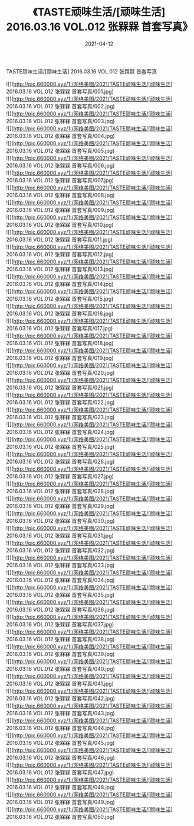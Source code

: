﻿---
layout: post
title:  《TASTE顽味生活/[顽味生活] 2016.03.16 VOL.012 张槑槑 首套写真》
date:   2021-04-12
img: http://pic.660000.xyz/1:/网络美图/2021/TASTE顽味生活/[顽味生活] 2016.03.16 VOL.012 张槑槑 首套写真/000.jpg
categories: [美女, 清纯, 唯美]
---

TASTE顽味生活/[顽味生活] 2016.03.16 VOL.012 张槑槑 首套写真

 ![](http://pic.660000.xyz/1:/网络美图/2021/TASTE顽味生活/[顽味生活] 2016.03.16 VOL.012 张槑槑 首套写真/001.jpg) <br>![](http://pic.660000.xyz/1:/网络美图/2021/TASTE顽味生活/[顽味生活] 2016.03.16 VOL.012 张槑槑 首套写真/002.jpg) <br>![](http://pic.660000.xyz/1:/网络美图/2021/TASTE顽味生活/[顽味生活] 2016.03.16 VOL.012 张槑槑 首套写真/003.jpg) <br>![](http://pic.660000.xyz/1:/网络美图/2021/TASTE顽味生活/[顽味生活] 2016.03.16 VOL.012 张槑槑 首套写真/004.jpg) <br>![](http://pic.660000.xyz/1:/网络美图/2021/TASTE顽味生活/[顽味生活] 2016.03.16 VOL.012 张槑槑 首套写真/005.jpg) <br>![](http://pic.660000.xyz/1:/网络美图/2021/TASTE顽味生活/[顽味生活] 2016.03.16 VOL.012 张槑槑 首套写真/006.jpg) <br>![](http://pic.660000.xyz/1:/网络美图/2021/TASTE顽味生活/[顽味生活] 2016.03.16 VOL.012 张槑槑 首套写真/007.jpg) <br>![](http://pic.660000.xyz/1:/网络美图/2021/TASTE顽味生活/[顽味生活] 2016.03.16 VOL.012 张槑槑 首套写真/008.jpg) <br>![](http://pic.660000.xyz/1:/网络美图/2021/TASTE顽味生活/[顽味生活] 2016.03.16 VOL.012 张槑槑 首套写真/009.jpg) <br>![](http://pic.660000.xyz/1:/网络美图/2021/TASTE顽味生活/[顽味生活] 2016.03.16 VOL.012 张槑槑 首套写真/010.jpg) <br>![](http://pic.660000.xyz/1:/网络美图/2021/TASTE顽味生活/[顽味生活] 2016.03.16 VOL.012 张槑槑 首套写真/011.jpg) <br>![](http://pic.660000.xyz/1:/网络美图/2021/TASTE顽味生活/[顽味生活] 2016.03.16 VOL.012 张槑槑 首套写真/012.jpg) <br>![](http://pic.660000.xyz/1:/网络美图/2021/TASTE顽味生活/[顽味生活] 2016.03.16 VOL.012 张槑槑 首套写真/013.jpg) <br>![](http://pic.660000.xyz/1:/网络美图/2021/TASTE顽味生活/[顽味生活] 2016.03.16 VOL.012 张槑槑 首套写真/014.jpg) <br>![](http://pic.660000.xyz/1:/网络美图/2021/TASTE顽味生活/[顽味生活] 2016.03.16 VOL.012 张槑槑 首套写真/015.jpg) <br>![](http://pic.660000.xyz/1:/网络美图/2021/TASTE顽味生活/[顽味生活] 2016.03.16 VOL.012 张槑槑 首套写真/016.jpg) <br>![](http://pic.660000.xyz/1:/网络美图/2021/TASTE顽味生活/[顽味生活] 2016.03.16 VOL.012 张槑槑 首套写真/017.jpg) <br>![](http://pic.660000.xyz/1:/网络美图/2021/TASTE顽味生活/[顽味生活] 2016.03.16 VOL.012 张槑槑 首套写真/018.jpg) <br>![](http://pic.660000.xyz/1:/网络美图/2021/TASTE顽味生活/[顽味生活] 2016.03.16 VOL.012 张槑槑 首套写真/019.jpg) <br>![](http://pic.660000.xyz/1:/网络美图/2021/TASTE顽味生活/[顽味生活] 2016.03.16 VOL.012 张槑槑 首套写真/020.jpg) <br>![](http://pic.660000.xyz/1:/网络美图/2021/TASTE顽味生活/[顽味生活] 2016.03.16 VOL.012 张槑槑 首套写真/021.jpg) <br>![](http://pic.660000.xyz/1:/网络美图/2021/TASTE顽味生活/[顽味生活] 2016.03.16 VOL.012 张槑槑 首套写真/022.jpg) <br>![](http://pic.660000.xyz/1:/网络美图/2021/TASTE顽味生活/[顽味生活] 2016.03.16 VOL.012 张槑槑 首套写真/023.jpg) <br>![](http://pic.660000.xyz/1:/网络美图/2021/TASTE顽味生活/[顽味生活] 2016.03.16 VOL.012 张槑槑 首套写真/024.jpg) <br>![](http://pic.660000.xyz/1:/网络美图/2021/TASTE顽味生活/[顽味生活] 2016.03.16 VOL.012 张槑槑 首套写真/025.jpg) <br>![](http://pic.660000.xyz/1:/网络美图/2021/TASTE顽味生活/[顽味生活] 2016.03.16 VOL.012 张槑槑 首套写真/026.jpg) <br>![](http://pic.660000.xyz/1:/网络美图/2021/TASTE顽味生活/[顽味生活] 2016.03.16 VOL.012 张槑槑 首套写真/027.jpg) <br>![](http://pic.660000.xyz/1:/网络美图/2021/TASTE顽味生活/[顽味生活] 2016.03.16 VOL.012 张槑槑 首套写真/028.jpg) <br>![](http://pic.660000.xyz/1:/网络美图/2021/TASTE顽味生活/[顽味生活] 2016.03.16 VOL.012 张槑槑 首套写真/029.jpg) <br>![](http://pic.660000.xyz/1:/网络美图/2021/TASTE顽味生活/[顽味生活] 2016.03.16 VOL.012 张槑槑 首套写真/030.jpg) <br>![](http://pic.660000.xyz/1:/网络美图/2021/TASTE顽味生活/[顽味生活] 2016.03.16 VOL.012 张槑槑 首套写真/031.jpg) <br>![](http://pic.660000.xyz/1:/网络美图/2021/TASTE顽味生活/[顽味生活] 2016.03.16 VOL.012 张槑槑 首套写真/032.jpg) <br>![](http://pic.660000.xyz/1:/网络美图/2021/TASTE顽味生活/[顽味生活] 2016.03.16 VOL.012 张槑槑 首套写真/033.jpg) <br>![](http://pic.660000.xyz/1:/网络美图/2021/TASTE顽味生活/[顽味生活] 2016.03.16 VOL.012 张槑槑 首套写真/034.jpg) <br>![](http://pic.660000.xyz/1:/网络美图/2021/TASTE顽味生活/[顽味生活] 2016.03.16 VOL.012 张槑槑 首套写真/035.jpg) <br>![](http://pic.660000.xyz/1:/网络美图/2021/TASTE顽味生活/[顽味生活] 2016.03.16 VOL.012 张槑槑 首套写真/036.jpg) <br>![](http://pic.660000.xyz/1:/网络美图/2021/TASTE顽味生活/[顽味生活] 2016.03.16 VOL.012 张槑槑 首套写真/037.jpg) <br>![](http://pic.660000.xyz/1:/网络美图/2021/TASTE顽味生活/[顽味生活] 2016.03.16 VOL.012 张槑槑 首套写真/038.jpg) <br>![](http://pic.660000.xyz/1:/网络美图/2021/TASTE顽味生活/[顽味生活] 2016.03.16 VOL.012 张槑槑 首套写真/039.jpg) <br>![](http://pic.660000.xyz/1:/网络美图/2021/TASTE顽味生活/[顽味生活] 2016.03.16 VOL.012 张槑槑 首套写真/040.jpg) <br>![](http://pic.660000.xyz/1:/网络美图/2021/TASTE顽味生活/[顽味生活] 2016.03.16 VOL.012 张槑槑 首套写真/041.jpg) <br>![](http://pic.660000.xyz/1:/网络美图/2021/TASTE顽味生活/[顽味生活] 2016.03.16 VOL.012 张槑槑 首套写真/042.jpg) <br>![](http://pic.660000.xyz/1:/网络美图/2021/TASTE顽味生活/[顽味生活] 2016.03.16 VOL.012 张槑槑 首套写真/043.jpg) <br>![](http://pic.660000.xyz/1:/网络美图/2021/TASTE顽味生活/[顽味生活] 2016.03.16 VOL.012 张槑槑 首套写真/044.jpg) <br>![](http://pic.660000.xyz/1:/网络美图/2021/TASTE顽味生活/[顽味生活] 2016.03.16 VOL.012 张槑槑 首套写真/045.jpg) <br>![](http://pic.660000.xyz/1:/网络美图/2021/TASTE顽味生活/[顽味生活] 2016.03.16 VOL.012 张槑槑 首套写真/046.jpg) <br>![](http://pic.660000.xyz/1:/网络美图/2021/TASTE顽味生活/[顽味生活] 2016.03.16 VOL.012 张槑槑 首套写真/047.jpg) <br>![](http://pic.660000.xyz/1:/网络美图/2021/TASTE顽味生活/[顽味生活] 2016.03.16 VOL.012 张槑槑 首套写真/048.jpg) <br>![](http://pic.660000.xyz/1:/网络美图/2021/TASTE顽味生活/[顽味生活] 2016.03.16 VOL.012 张槑槑 首套写真/049.jpg) <br>![](http://pic.660000.xyz/1:/网络美图/2021/TASTE顽味生活/[顽味生活] 2016.03.16 VOL.012 张槑槑 首套写真/050.jpg) <br>
